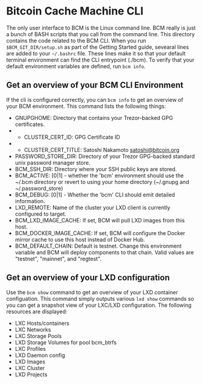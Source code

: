 # Bitcoin Cache Machine CLI

The only user interface to BCM is the Linux command line. BCM really is just a bunch of BASH scripts that you call from the command line. This directory contains the code related to the BCM CLI. When you run `$BCM_GIT_DIR/setup.sh` as part of the Getting Started guide, sevearal lines are added to your `~/.bashrc` file. These lines make it so that your default terminal environment can find the CLI entrypoint (./bcm). To verify that your default environment variables are defined, run `bcm info`.  

## Get an overview of your BCM CLI Environment

If the cli is configured correctly, you can `bcm info` to get an overview of your BCM environment. This command lists the following things:

* GNUPGHOME:              Directory that contains your Trezor-backed GPG certificates.
*  - CLUSTER_CERT_ID:        GPG Certificate ID
*  - CLUSTER_CERT_TITLE:     Satoshi Nakamoto <satoshi@bitcoin.org>
* PASSWORD_STORE_DIR:     Directory of your Trezor GPG-backed standard unix password manager store.
* BCM_SSH_DIR:            Directory where your SSH public keys are stored.
* BCM_ACTIVE:             [0|1] - whether the 'bcm' environment should use the ~/.bcm directory or revert to using your home directory (~/.gnupg and ~/.password_store)
* BCM_DEBUG:              [0|1] - Whether the 'bcm' CLI should emit detailed information.
* LXD_REMOTE:             Name of the cluster your LXD client is currently configured to target.
* BCM_LXD_IMAGE_CACHE:    If set, BCM will pull LXD images from this host.
* BCM_DOCKER_IMAGE_CACHE: If set, BCM will configure the Docker mirror cache to use this host instead of Docker Hub.
* BCM_DEFAULT_CHAIN:      Default is testnet. Change this environment variable and BCM will deploy components to that chain. Valid values are "testnet", "mainnet", and "regtest".

## Get an overview of your LXD configuration

Use the `bcm show` command to get an overview of your LXD container configuation. This command simply outputs various `lxd show` commands so you can get a snapshot view of your LXC/LXD configuration. The following resources are displayed:

* LXC Hosts/containers
* LXC Networks
* LXC Storage Pools
* LXD Storage Volumes for pool bcm_btrfs
* LXC Profiles
* LXD Daemon config
* LXD Images
* LXC Cluster
* LXD Projects
